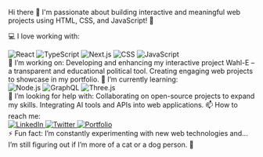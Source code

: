 Hi there 👋
I'm passionate about building interactive and meaningful web projects using HTML, CSS, and JavaScript! 🚀

💻 I love working with:
<div display="flex"> <img src="https://img.shields.io/badge/react-%2320232a.svg?style=for-the-badge&logo=react&logoColor=%2361DAFB" alt="React"/> <img src="https://img.shields.io/badge/typescript-%23007ACC.svg?style=for-the-badge&logo=typescript&logoColor=white" alt="TypeScript"/> <img src="https://img.shields.io/badge/Next-black?style=for-the-badge&logo=next.js&logoColor=white" alt="Next.js"/> <img src="https://img.shields.io/badge/css3-%231572B6.svg?style=for-the-badge&logo=css3&logoColor=white" alt="CSS"/> <img src="https://img.shields.io/badge/JavaScript-%23F7DF1E.svg?style=for-the-badge&logo=javascript&logoColor=black" alt="JavaScript"/> </div>
🔭 I’m working on:
Developing and enhancing my interactive project Wahl-E – a transparent and educational political tool.
Creating engaging web projects to showcase in my portfolio.
🌱 I’m currently learning:
<div display="flex"> <img src="https://img.shields.io/badge/Node.js-43853D?style=for-the-badge&logo=node.js&logoColor=white" alt="Node.js"/> <img src="https://img.shields.io/badge/GraphQL-E10098?style=for-the-badge&logo=graphql&logoColor=white" alt="GraphQL"/> <img src="https://img.shields.io/badge/Three.js-black?style=for-the-badge&logo=three.js&logoColor=white" alt="Three.js"/> </div>
🤔 I’m looking for help with:
Collaborating on open-source projects to expand my skills.
Integrating AI tools and APIs into web applications.
📫 How to reach me:
<div display="flex"> <a href="https://www.linkedin.com/in/yourprofile/"> <img src="https://img.shields.io/badge/linkedin-%230077B5.svg?style=for-the-badge&logo=linkedin&logoColor=white" alt="LinkedIn"/> </a> <a href="https://twitter.com/yourhandle"> <img src="https://img.shields.io/badge/Twitter-%231DA1F2.svg?style=for-the-badge&logo=twitter&logoColor=white" alt="Twitter"/> </a> <a href="https://yourportfolio.com"> <img src="https://img.shields.io/badge/Portfolio-12100E?style=for-the-badge&logo=dev.to&logoColor=white" alt="Portfolio"/> </a> </div>
⚡ Fun fact:
I’m constantly experimenting with new web technologies and… I’m still figuring out if I’m more of a cat or a dog person. 🐾

